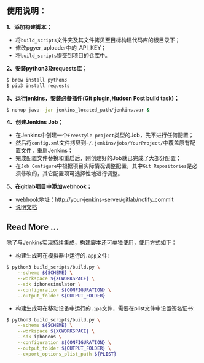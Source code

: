 ## 使用说明：

**1、添加构建脚本；**

- 将`build_scripts`文件夹及其文件拷贝至目标构建代码库的根目录下；
- 修改pgyer_uploader中的_API_KEY；
- 将`build_scripts`提交到项目的仓库中。

**2、安装python3及requests库；**

```bash
$ brew install python3
$ pip3 install requests
```

**3、运行jenkins，安装必备插件(Git plugin,Hudson Post build task)；**

```bash
$ nohup java -jar jenkins_located_path/jenkins.war &
```

**4、创建Jenkins Job；**

- 在Jenkins中创建一个`Freestyle project`类型的Job，先不进行任何配置；
- 然后将`config.xml`文件拷贝到`~/.jenkins/jobs/YourProject/`中覆盖原有配置文件，重启Jenkins；
- 完成配置文件替换和重启后，刚创建好的Job就已完成了大部分配置；
- 在`Job Configure`中根据项目实际情况调整配置，其中`Git Repositories`是必须修改的，其它配置项可选择性地进行调整。

**5、在gitlab项目中添加webhook；**

- webhook地址：http://your-jenkins-server/gitlab/notify_commit
- [说明文档](http://note.youdao.com/groupshare/?token=186C10BBE6DA46A1949DD139EF7EF8B0&gid=209446)

## Read More ...

除了与Jenkins实现持续集成，构建脚本还可单独使用，使用方式如下：

- 构建生成可在模拟器中运行的`.app`文件:

```bash
$ python3 build_scripts/build.py \
    --scheme ${SCHEME} \
    --workspace ${XCWORKSPACE} \
    --sdk iphonesimulator \
    --configuration ${CONFIGURATION} \
    --output_folder ${OUTPUT_FOLDER}
```

- 构建生成可在移动设备中运行的`.ipa`文件，需要在plist文件中设置签名证书:

```bash
$ python3 build_scripts/build.py \
    --scheme ${SCHEME} \
    --workspace ${XCWORKSPACE} \
    --sdk iphoneos \
    --configuration ${CONFIGURATION} \
    --output_folder ${OUTPUT_FOLDER} \
    --export_options_plist_path ${PLIST}
```
